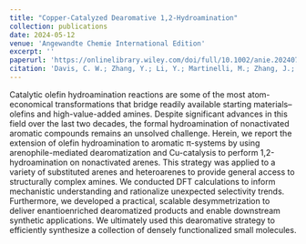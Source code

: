 ```yaml
---
title: "Copper-Catalyzed Dearomative 1,2-Hydroamination"
collection: publications
date: 2024-05-12
venue: 'Angewandte Chemie International Edition'
excerpt: ''
paperurl: 'https://onlinelibrary.wiley.com/doi/full/10.1002/anie.202407281'
citation: 'Davis, C. W.; Zhang, Y.; Li, Y.; Martinelli, M.; Zhang, J.; Ungarean, C.; Galer, P.; Liu, P.; Sarlah, D. Copper-Catalyzed Dearomative 1,2-Hydroamination. <i>Angew. Chem. Int. Ed.</i> <b>2024,</b> e202407281.'
---
```


Catalytic olefin hydroamination reactions are some of the most atom-economical transformations that bridge readily available starting materials–olefins and high-value-added amines. Despite significant advances in this field over the last two decades, the formal hydroamination of nonactivated aromatic compounds remains an unsolved challenge. Herein, we report the extension of olefin hydroamination to aromatic π-systems by using arenophile-mediated dearomatization and Cu-catalysis to perform 1,2-hydroamination on nonactivated arenes. This strategy was applied to a variety of substituted arenes and heteroarenes to provide general access to structurally complex amines. We conducted DFT calculations to inform mechanistic understanding and rationalize unexpected selectivity trends. Furthermore, we developed a practical, scalable desymmetrization to deliver enantioenriched dearomatized products and enable downstream synthetic applications. We ultimately used this dearomative strategy to efficiently synthesize a collection of densely functionalized small molecules.
